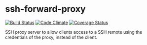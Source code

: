 # ssh-forward-proxy

[![Build Status](https://travis-ci.org/lincheney/ssh-forward-proxy.svg?branch=master)](https://travis-ci.org/lincheney/ssh-forward-proxy)
[![Code Climate][CC img]][Code Climate]
[![Coverage Status][CS img]][Coverage Status]

[Code Climate]: https://codeclimate.com/github/lincheney/ssh-forward-proxy
[Coverage Status]: https://coveralls.io/r/lincheney/ssh-forward-proxy

[CC img]: https://codeclimate.com/github/lincheney/ssh-forward-proxy.png
[CS img]: https://coveralls.io/repos/lincheney/ssh-forward-proxy/badge.png?branch=master

SSH proxy server to allow clients access to a SSH remote using the credentials of the proxy, instead of the client.

